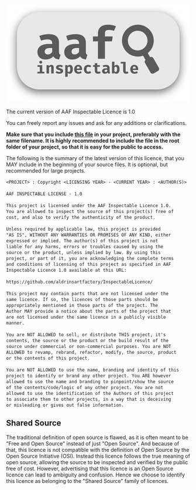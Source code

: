 <div align="center">

![AAF Inspectable Licence Logo](source/aaf-inspectable-word-logo.png)

</div>

The current version of AAF Inspectable Licence is 1.0

You can freely report any issues and ask for any additions or clarifications.

**Make sure that you include [this file](./1.0/LICENSE) in your project, preferably with the same filename. It is highly recommended to include the file in the root folder of your project, so that it is easy for the public to access.**

The following is the summary of the latest version of this licence, that you MAY include in the beginning of your source files. It is optional, but recommended for large projects.

```
<PROJECT> : Copyright <LICENSING YEAR> - <CURRENT YEAR> : <AUTHOR(S)>

AAF INSPECTABLE LICENSE - 1.0

This project is licensed under the AAF Inspectable Licence 1.0. 
You are allowed to inspect the source of this project(s) free of 
cost, and also to verify the authenticity of the product.

Unless required by applicable law, this project is provided 
"AS IS", WITHOUT ANY WARRANTIES OR PROMISES OF ANY KIND, either 
expressed or implied. The author(s) of this project is not 
liable for any harms, errors or troubles caused by using the 
source or the product, unless implied by law. By using this 
project, or part of it, you are acknowledging the complete terms 
and conditions of licensing of this project as specified in AAF 
Inspectable Licence 1.0 available at this URL: 

https://github.com/aldrinsartfactory/InspectableLicence/

This project may contain parts that are not licensed under the 
same licence. If so, the licences of those parts should be 
appropriately mentioned in those parts of the project. The 
Author MAY provide a notice about the parts of the project that 
are not licensed under the same licence in a publicly visible 
manner.

You are NOT ALLOWED to sell, or distribute THIS project, it's 
contents, the source or the product or the build result of the 
source under commercial or non-commercial purposes. You are NOT 
ALLOWED to revamp, rebrand, refactor, modify, the source, product 
or the contents of this project.

You are NOT ALLOWED to use the name, branding and identity of this 
project to identify or brand any other project. You ARE however 
allowed to use the name and branding to pinpoint/show the source 
of the contents/code/logic of any other project. You are not 
allowed to use the identification of the Authors of this project 
to associate them to other projects, in a way that is deceiving 
or misleading or gives out false information.
```

## **Shared Source**

The traditional definition of open source is flawed, as it is often meant to be "Free and Open Source" instead of just "Open Source". And because of that, this licence is not compatible with the definition of Open Source by the Open Source Initiative (OSI). Instead this licence follows the true meaning of open source, allowing the source to be inspected and verified by the 
public free of cost. However, advertising that this licence is an Open Source licence can lead to ambiguity and confusion. Hence we choose to identify this licence as belonging to the "Shared Source" family of licences.
